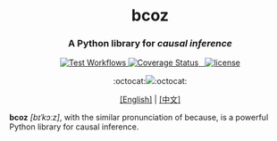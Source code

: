 <h1 align="center" style="border-bottom: none;">bcoz</h1>
<h3 align="center">A Python library for <i>causal inference</i></h3>
<p align="center">
    <a href="https://github.com/bradendubois/do-calculus/actions?query=workflow%3ATest+branch%3Amain">
        <img alt="Test Workflows" src="https://github.com/bradendubois/do-calculus/workflows/Test and Release/badge.svg">
    </a>
    <a href='https://coveralls.io/github/bradendubois/do-calculus?branch=main'>
        <img src='https://coveralls.io/repos/github/bradendubois/do-calculus/badge.svg?branch=main' alt='Coverage Status' />
    </a>
    <a href="https://pypi.org/project/do-calculus/">
        <img alt="" src="https://pypip.in/v/do-calculus/badge.svg">
    </a>
    <a href="https://pypi.org/project/do-calculus/">
        <img alt="" src="https://pypip.in/wheel/do-calculus/badge.svg">
    </a>
    <a href="https://github.com/planplus/bcoz/LICENSE">
        <img alt="license" src="https://img.shields.io/github/license/planplus/bcoz?style=flat-square">
    </a>
</p>
<p align="center">
:octocat:<a href="https://github.com/planplus/bcoz"><img src="https://img.shields.io/badge/-created%20for%20causal%20inference%20-blue?style=for-the-badge&logo=github"></a>:octocat:
</p>
<p align="center">
<a href="README.md">[English]</a>  |  <a href="README.zh-CN.md">[中文]</a>
</p>

**bcoz** _[bɪˈkɔːz]_, with the similar pronunciation of because, is a powerful Python library for causal inference.
